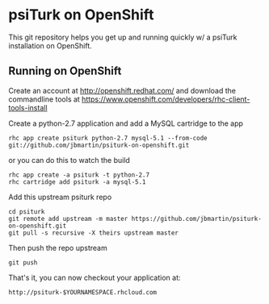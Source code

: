 psiTurk on OpenShift
====================

This git repository helps you get up and running quickly w/ a psiTurk installation
on OpenShift.


Running on OpenShift
--------------------

Create an account at http://openshift.redhat.com/ and download the commandline tools at https://www.openshift.com/developers/rhc-client-tools-install

Create a python-2.7 application and add a MySQL cartridge to the app

    rhc app create psiturk python-2.7 mysql-5.1 --from-code git://github.com/jbmartin/psiturk-on-openshift.git

or you can do this to watch the build

    rhc app create -a psiturk -t python-2.7
    rhc cartridge add psiturk -a mysql-5.1

Add this upstream psiturk repo

    cd psiturk
    git remote add upstream -m master https://github.com/jbmartin/psiturk-on-openshift.git
    git pull -s recursive -X theirs upstream master

Then push the repo upstream

    git push

That's it, you can now checkout your application at:

    http://psiturk-$YOURNAMESPACE.rhcloud.com
